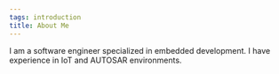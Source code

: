```yaml
---
tags: introduction
title: About Me
---
```


I am a software engineer specialized in embedded development. I have experience in IoT and AUTOSAR environments.